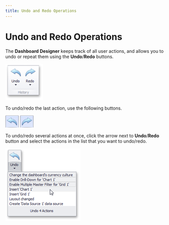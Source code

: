 ```yaml
---
title: Undo and Redo Operations
---
```

# Undo and Redo Operations
The **Dashboard Designer** keeps track of all user actions, and allows you to undo or repeat them using the **Undo**/**Redo** buttons.

![UndoRedoButtons_Ribbon](../../images/Img23905.png)

To undo/redo the last action, use the following buttons.

![WinDesigner_UndoRedoSingleAction](../../images/Img127298.png)

To undo/redo several actions at once, click the arrow next to **Undo**/**Redo** button and select the actions in the list that you want to undo/redo. 

![UndoButtonSeveralActions_Ribbon](../../images/Img23910.png)